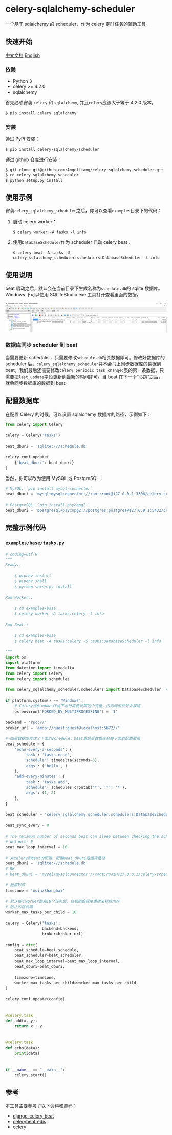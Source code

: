 # celery-sqlalchemy-scheduler

一个基于 sqlalchemy 的 scheduler，作为 celery 定时任务的辅助工具。

## 快速开始

[中文文档](/README-zh.md) [English](/README.md)

### 依赖

- Python 3
- celery >= 4.2.0
- sqlalchemy

首先必须安装 `celery` 和 `sqlalchemy`, 并且`celery`应该大于等于 4.2.0 版本。

```
$ pip install celery sqlalchemy
```

### 安装

通过 PyPi 安装：

```
$ pip install celery-sqlalchemy-scheduler
```

通过 github 仓库进行安装：

```
$ git clone git@github.com:AngelLiang/celery-sqlalchemy-scheduler.git
$ cd celery-sqlalchemy-scheduler
$ python setup.py install
```

## 使用示例

安装`celery_sqlalchemy_scheduler`之后，你可以查看`examples`目录下的代码：

1. 启动 celery worker：

   ```
   $ celery worker -A tasks -l info
   ```

2. 使用`DatabaseScheduler`作为 scheduler 启动 celery beat：

   ```
   $ celery beat -A tasks -S celery_sqlalchemy_scheduler.schedulers:DatabaseScheduler -l info
   ```

## 使用说明

beat 启动之后，默认会在当前目录下生成名称为`schedule.db`的 sqlite 数据库。Windows 下可以使用 SQLiteStudio.exe 工具打开查看里面的数据。

![sqlite](screenshot/sqlite.png)

### 数据库同步 scheduler 到 beat

当需要更新 scheduler，只需要修改`schedule.db`相关数据即可。修改好数据库的 scheduler 后，`celery_sqlalchemy_scheduler`并不会马上同步数据库的数据到 beat，我们最后还需要修改`celery_periodic_task_changed`表的第一条数据，只需要把`last_update`字段更新到最新的时间即可。当 beat 在下一个“心跳”之后，就会同步数据库的数据到 beat。

## 配置数据库

在配置 Celery 的时候，可以设置 sqlalchemy 数据库的路径，示例如下：

```Python
from celery import Celery

celery = Celery('tasks')

beat_dburi = 'sqlite:///schedule.db'

celery.conf.update(
    {'beat_dburi': beat_dburi}
)
```

当然，你可以改为使用 MySQL 或 PostgreSQL：

```Python
# MySQL: `pip install mysql-connector`
beat_dburi = 'mysql+mysqlconnector://root:root@127.0.0.1:3306/celery-schedule'

# PostgreSQL: `pip install psycopg2`
beat_dburi = 'postgresql+psycopg2://postgres:postgres@127.0.0.1:5432/celery-schedule'
```

## 完整示例代码

### `examples/base/tasks.py`

```python
# coding=utf-8
"""
Ready::

    $ pipenv install
    $ pipenv shell
    $ python setup.py install

Run Worker::

    $ cd examples/base
    $ celery worker -A tasks:celery -l info

Run Beat::

    $ cd examples/base
    $ celery beat -A tasks:celery -S tasks:DatabaseScheduler -l info

"""
import os
import platform
from datetime import timedelta
from celery import Celery
from celery import schedules

from celery_sqlalchemy_scheduler.schedulers import DatabaseScheduler  # noqa

if platform.system() == 'Windows':
    # Celery在Windows环境下运行需要设置这个变量，否则调用任务会报错
    os.environ['FORKED_BY_MULTIPROCESSING'] = '1'

backend = 'rpc://'
broker_url = 'amqp://guest:guest@localhost:5672//'

# 如果数据库修改了下面的schedule，beat重启后数据库会被下面的配置覆盖
beat_schedule = {
    'echo-every-3-seconds': {
        'task': 'tasks.echo',
        'schedule': timedelta(seconds=3),
        'args': ('hello', )
    },
    'add-every-minutes': {
        'task': 'tasks.add',
        'schedule': schedules.crontab('*', '*', '*'),
        'args': (1, 2)
    },
}

beat_scheduler = 'celery_sqlalchemy_scheduler.schedulers:DatabaseScheduler'

beat_sync_every = 0

# The maximum number of seconds beat can sleep between checking the schedule.
# default: 0
beat_max_loop_interval = 10

# 非celery和beat的配置，配置beat_dburi数据库路径
beat_dburi = 'sqlite:///schedule.db'
# OR
# beat_dburi = 'mysql+mysqlconnector://root:root@127.0.0.1/celery-schedule'

# 配置时区
timezone = 'Asia/Shanghai'

# 默认每个worker跑完10个任务后，自我销毁程序重建来释放内存
# 防止内存泄漏
worker_max_tasks_per_child = 10

celery = Celery('tasks',
                backend=backend,
                broker=broker_url)

config = dict(
    beat_schedule=beat_schedule,
    beat_scheduler=beat_scheduler,
    beat_max_loop_interval=beat_max_loop_interval,
    beat_dburi=beat_dburi,

    timezone=timezone,
    worker_max_tasks_per_child=worker_max_tasks_per_child
)

celery.conf.update(config)


@celery.task
def add(x, y):
    return x + y


@celery.task
def echo(data):
    print(data)


if __name__ == "__main__":
    celery.start()

```

## 参考

本工具主要参考了以下资料和源码：

- [django-celery-beat](https://github.com/celery/django-celery-beat)
- [celerybeatredis](https://github.com/liuliqiang/celerybeatredis)
- [celery](https://github.com/celery/celery)
